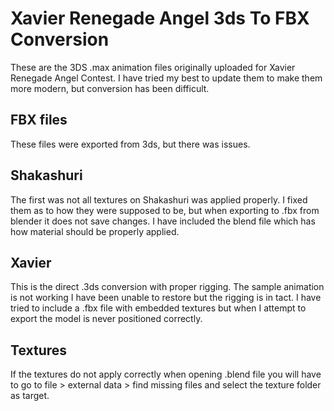 # Xavier Renegade Angel 3ds To FBX Conversion

These are the 3DS .max animation files originally uploaded for Xavier Renegade Angel Contest. I have tried my best to update them to make them more modern, but conversion has been difficult.

## FBX files

These files were exported from 3ds, but there was issues. 

## Shakashuri

The first was not all textures on Shakashuri was applied properly. I fixed them as to how they were supposed to be, but when exporting to .fbx from blender it does not save changes. I have included the blend file which has how material should be properly applied.

## Xavier

This is the direct .3ds conversion with proper rigging. The sample animation is not working I have been unable to restore but the rigging is in tact. I have tried to include a .fbx file with embedded textures but when I attempt to export the model is never positioned correctly.

## Textures

If the textures do not apply correctly when opening .blend file you will have to go to file > external data > find missing files and select the texture folder as target.
